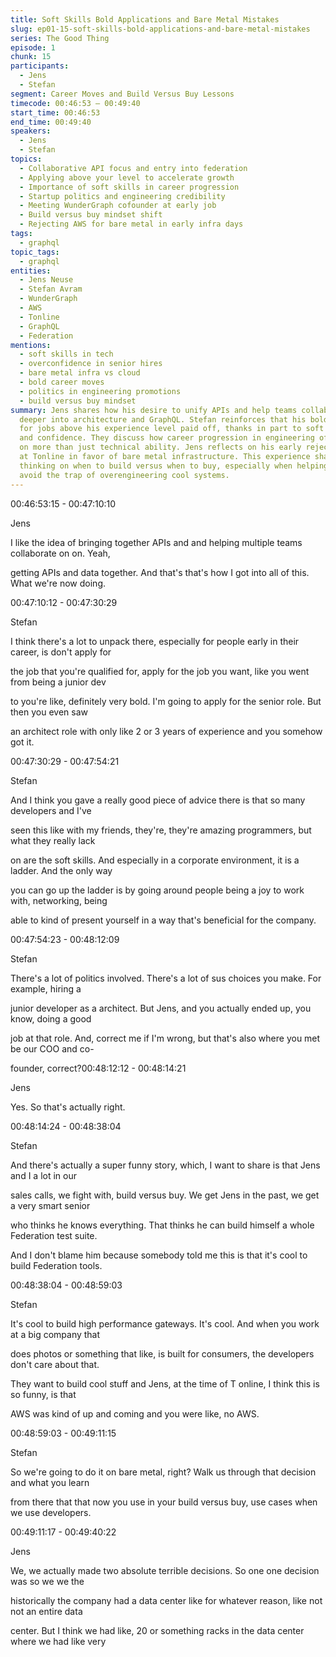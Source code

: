 ```yaml
---
title: Soft Skills Bold Applications and Bare Metal Mistakes
slug: ep01-15-soft-skills-bold-applications-and-bare-metal-mistakes
series: The Good Thing
episode: 1
chunk: 15
participants:
  - Jens
  - Stefan
segment: Career Moves and Build Versus Buy Lessons
timecode: 00:46:53 – 00:49:40
start_time: 00:46:53
end_time: 00:49:40
speakers:
  - Jens
  - Stefan
topics:
  - Collaborative API focus and entry into federation
  - Applying above your level to accelerate growth
  - Importance of soft skills in career progression
  - Startup politics and engineering credibility
  - Meeting WunderGraph cofounder at early job
  - Build versus buy mindset shift
  - Rejecting AWS for bare metal in early infra days
tags:
  - graphql
topic_tags:
  - graphql
entities:
  - Jens Neuse
  - Stefan Avram
  - WunderGraph
  - AWS
  - Tonline
  - GraphQL
  - Federation
mentions:
  - soft skills in tech
  - overconfidence in senior hires
  - bare metal infra vs cloud
  - bold career moves
  - politics in engineering promotions
  - build versus buy mindset
summary: Jens shares how his desire to unify APIs and help teams collaborate led him
  deeper into architecture and GraphQL. Stefan reinforces that his boldness in applying
  for jobs above his experience level paid off, thanks in part to soft skills, networking,
  and confidence. They discuss how career progression in engineering often depends
  on more than just technical ability. Jens reflects on his early rejection of AWS
  at Tonline in favor of bare metal infrastructure. This experience shaped his current
  thinking on when to build versus when to buy, especially when helping developers
  avoid the trap of overengineering cool systems.
---
```



00:46:53:15 - 00:47:10:10

Jens

I like the idea of bringing together APIs and and helping multiple teams collaborate on on. Yeah,

getting APIs and data together. And that's that's how I got into all of this. What we're now doing.

00:47:10:12 - 00:47:30:29

Stefan

I think there's a lot to unpack there, especially for people early in their career, is don't apply for

the job that you're qualified for, apply for the job you want, like you went from being a junior dev

to you're like, definitely very bold. I'm going to apply for the senior role. But then you even saw

an architect role with only like 2 or 3 years of experience and you somehow got it.

00:47:30:29 - 00:47:54:21

Stefan

And I think you gave a really good piece of advice there is that so many developers and I've

seen this like with my friends, they're, they're amazing programmers, but what they really lack

on are the soft skills. And especially in a corporate environment, it is a ladder. And the only way

you can go up the ladder is by going around people being a joy to work with, networking, being

able to kind of present yourself in a way that's beneficial for the company.

00:47:54:23 - 00:48:12:09

Stefan

There's a lot of politics involved. There's a lot of sus choices you make. For example, hiring a

junior developer as a architect. But Jens, and you actually ended up, you know, doing a good

job at that role. And, correct me if I'm wrong, but that's also where you met be our COO and co-

founder, correct?00:48:12:12 - 00:48:14:21

Jens

Yes. So that's actually right.

00:48:14:24 - 00:48:38:04

Stefan

And there's actually a super funny story, which, I want to share is that Jens and I a lot in our

sales calls, we fight with, build versus buy. We get Jens in the past, we get a very smart senior

who thinks he knows everything. That thinks he can build himself a whole Federation test suite.

And I don't blame him because somebody told me this is that it's cool to build Federation tools.

00:48:38:04 - 00:48:59:03

Stefan

It's cool to build high performance gateways. It's cool. And when you work at a big company that

does photos or something that like, is built for consumers, the developers don't care about that.

They want to build cool stuff and Jens, at the time of T online, I think this is so funny, is that

AWS was kind of up and coming and you were like, no AWS.

00:48:59:03 - 00:49:11:15

Stefan

So we're going to do it on bare metal, right? Walk us through that decision and what you learn

from there that that now you use in your build versus buy, use cases when we use developers.

00:49:11:17 - 00:49:40:22

Jens

We, we actually made two absolute terrible decisions. So one one decision was so we we the

historically the company had a data center like for whatever reason, like not not an entire data

center. But I think we had like, 20 or something racks in the data center where we had like very

